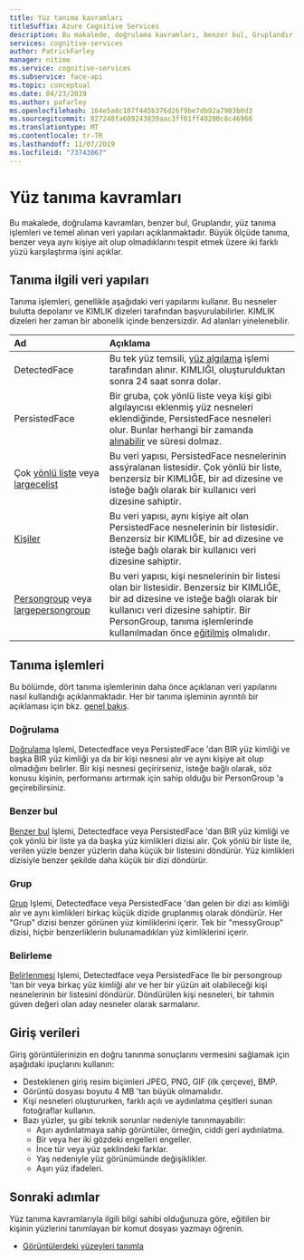 ```yaml
---
title: Yüz tanıma kavramları
titleSuffix: Azure Cognitive Services
description: Bu makalede, doğrulama kavramları, benzer bul, Gruplandır, yüz tanıma işlemleri ve temel alınan veri yapıları açıklanmaktadır.
services: cognitive-services
author: PatrickFarley
manager: nitime
ms.service: cognitive-services
ms.subservice: face-api
ms.topic: conceptual
ms.date: 04/23/2019
ms.author: pafarley
ms.openlocfilehash: 164e5a8c107f445b376d26f9be7db92a7983b0d3
ms.sourcegitcommit: 827248fa609243839aac3ff01ff40200c8c46966
ms.translationtype: MT
ms.contentlocale: tr-TR
ms.lasthandoff: 11/07/2019
ms.locfileid: "73743067"
---
```

# <a name="face-recognition-concepts"></a>Yüz tanıma kavramları

Bu makalede, doğrulama kavramları, benzer bul, Gruplandır, yüz tanıma işlemleri ve temel alınan veri yapıları açıklanmaktadır. Büyük ölçüde tanıma, benzer veya aynı kişiye ait olup olmadıklarını tespit etmek üzere iki farklı yüzü karşılaştırma işini açıklar.

## <a name="recognition-related-data-structures"></a>Tanıma ilgili veri yapıları

Tanıma işlemleri, genellikle aşağıdaki veri yapılarını kullanır. Bu nesneler bulutta depolanır ve KIMLIK dizeleri tarafından başvurulabilirler. KIMLIK dizeleri her zaman bir abonelik içinde benzersizdir. Ad alanları yinelenebilir.

|Ad|Açıklama|
|:--|:--|
|DetectedFace| Bu tek yüz temsili, [yüz algılama](../Face-API-How-to-Topics/HowtoDetectFacesinImage.md) işlemi tarafından alınır. KIMLIĞI, oluşturulduktan sonra 24 saat sonra dolar.|
|PersistedFace| Bir gruba, çok yönlü liste veya kişi gibi algılayıcısı eklenmiş yüz nesneleri eklendiğinde, PersistedFace nesneleri olur. Bunlar herhangi bir zamanda [alınabilir](https://westus.dev.cognitive.microsoft.com/docs/services/563879b61984550e40cbbe8d/operations/563879b61984550f3039524c) ve süresi dolmaz.|
|Çok [yönlü liste](https://westus.dev.cognitive.microsoft.com/docs/services/563879b61984550e40cbbe8d/operations/563879b61984550f3039524b) veya [largecelist](https://westus.dev.cognitive.microsoft.com/docs/services/563879b61984550e40cbbe8d/operations/5a157b68d2de3616c086f2cc)| Bu veri yapısı, PersistedFace nesnelerinin assýralanan listesidir. Çok yönlü bir liste, benzersiz bir KIMLIĞE, bir ad dizesine ve isteğe bağlı olarak bir kullanıcı veri dizesine sahiptir.|
|[Kişiler](https://westus.dev.cognitive.microsoft.com/docs/services/563879b61984550e40cbbe8d/operations/563879b61984550f3039523c)| Bu veri yapısı, aynı kişiye ait olan PersistedFace nesnelerinin bir listesidir. Benzersiz bir KIMLIĞE, bir ad dizesine ve isteğe bağlı olarak bir kullanıcı veri dizesine sahiptir.|
|[Persongroup](https://westus.dev.cognitive.microsoft.com/docs/services/563879b61984550e40cbbe8d/operations/563879b61984550f30395244) veya [largepersongroup](https://westus.dev.cognitive.microsoft.com/docs/services/563879b61984550e40cbbe8d/operations/599acdee6ac60f11b48b5a9d)| Bu veri yapısı, kişi nesnelerinin bir listesi olan bir listesidir. Benzersiz bir KIMLIĞE, bir ad dizesine ve isteğe bağlı olarak bir kullanıcı veri dizesine sahiptir. Bir PersonGroup, tanıma işlemlerinde kullanılmadan önce [eğitilmiş](https://westus.dev.cognitive.microsoft.com/docs/services/563879b61984550e40cbbe8d/operations/563879b61984550f30395249) olmalıdır.|

## <a name="recognition-operations"></a>Tanıma işlemleri

Bu bölümde, dört tanıma işlemlerinin daha önce açıklanan veri yapılarını nasıl kullandığı açıklanmaktadır. Her bir tanıma işleminin ayrıntılı bir açıklaması için bkz. [genel bakış](../Overview.md).

### <a name="verify"></a>Doğrulama

[Doğrulama](https://westus.dev.cognitive.microsoft.com/docs/services/563879b61984550e40cbbe8d/operations/563879b61984550f3039523a) Işlemi, Detectedface veya PersistedFace 'dan BIR yüz kimliği ve başka BIR yüz kimliği ya da bir kişi nesnesi alır ve aynı kişiye ait olup olmadığını belirler. Bir kişi nesnesi geçirirseniz, isteğe bağlı olarak, söz konusu kişinin, performansı artırmak için sahip olduğu bir PersonGroup 'a geçirebilirsiniz.

### <a name="find-similar"></a>Benzer bul

[Benzer bul](https://westus.dev.cognitive.microsoft.com/docs/services/563879b61984550e40cbbe8d/operations/563879b61984550f30395237) Işlemi, Detectedface veya PersistedFace 'dan BIR yüz kimliği ve çok yönlü bir liste ya da başka yüz kimlikleri dizisi alır. Çok yönlü bir liste ile, verilen yüzle benzer yüzlerin daha küçük bir listesini döndürür. Yüz kimlikleri dizisiyle benzer şekilde daha küçük bir dizi döndürür.

### <a name="group"></a>Grup

[Grup](https://westus.dev.cognitive.microsoft.com/docs/services/563879b61984550e40cbbe8d/operations/563879b61984550f30395238) Işlemi, Detectedface veya PersistedFace 'dan gelen bir dizi ası kimliği alır ve aynı kimlikleri birkaç küçük dizide gruplanmış olarak döndürür. Her "Grup" dizisi benzer görünen yüz kimliklerini içerir. Tek bir "messyGroup" dizisi, hiçbir benzerliklerin bulunamadıkları yüz kimliklerini içerir.

### <a name="identify"></a>Belirleme

[Belirlenmesi](https://westus.dev.cognitive.microsoft.com/docs/services/563879b61984550e40cbbe8d/operations/563879b61984550f30395239) Işlemi, Detectedface veya PersistedFace Ile bir persongroup 'tan bir veya birkaç yüz kimliği alır ve her bir yüzün ait olabileceği kişi nesnelerinin bir listesini döndürür. Döndürülen kişi nesneleri, bir tahmin güven değeri olan aday nesneler olarak sarmalanır.

## <a name="input-data"></a>Giriş verileri

Giriş görüntülerinizin en doğru tanınma sonuçlarını vermesini sağlamak için aşağıdaki ipuçlarını kullanın:

* Desteklenen giriş resim biçimleri JPEG, PNG, GIF (ilk çerçeve), BMP.
* Görüntü dosyası boyutu 4 MB 'tan büyük olmamalıdır.
* Kişi nesneleri oluştururken, farklı açılı ve aydınlatma çeşitleri sunan fotoğraflar kullanın.
* Bazı yüzler, şu gibi teknik sorunlar nedeniyle tanınmayabilir:
  * Aşırı aydınlatmaya sahip görüntüler, örneğin, ciddi geri aydınlatma.
  * Bir veya her iki gözdeki engelleri engeller.
  * İnce tür veya yüz şeklindeki farklar.
  * Yaş nedeniyle yüz görünümünde değişiklikler.
  * Aşırı yüz ifadeleri.

## <a name="next-steps"></a>Sonraki adımlar

Yüz tanıma kavramlarıyla ilgili bilgi sahibi olduğunuza göre, eğitilen bir kişinin yüzlerini tanımlayan bir komut dosyası yazmayı öğrenin.

* [Görüntülerdeki yüzeyleri tanımla](../Face-API-How-to-Topics/HowtoIdentifyFacesinImage.md)
